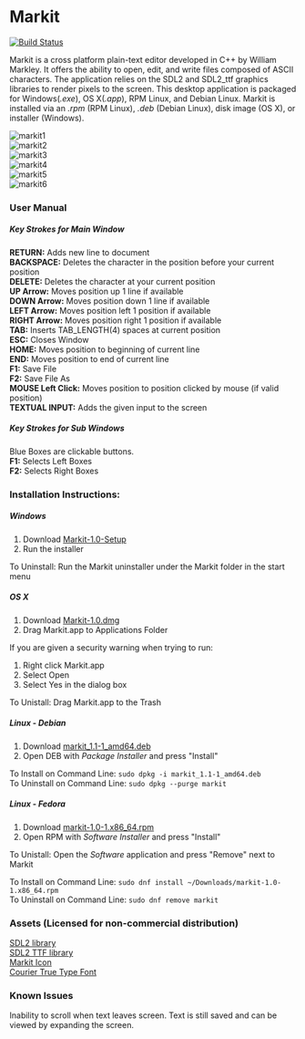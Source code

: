 # Markit
[![Build Status](https://travis-ci.org/willmarkley/Markit.svg?branch=master)](https://travis-ci.org/willmarkley/Markit)  


Markit is a cross platform plain-text editor developed in C++ by William Markley.  It offers the ability to open, edit, and write files composed of ASCII characters.  The application relies on the SDL2 and SDL2_ttf graphics libraries to render pixels to the screen.  This desktop application is packaged for Windows(*.exe*), OS X(*.app*), RPM Linux, and Debian Linux.  Markit is installed via an *.rpm* (RPM Linux), *.deb* (Debian Linux), disk image (OS X), or installer (Windows).

![markit1](https://raw.githubusercontent.com/willmarkley/willmarkley.com/master/img/markit1.png)  
![markit2](https://raw.githubusercontent.com/willmarkley/willmarkley.com/master/img/markit2.png)  
![markit3](https://raw.githubusercontent.com/willmarkley/willmarkley.com/master/img/markit3.png)  
![markit4](https://raw.githubusercontent.com/willmarkley/willmarkley.com/master/img/markit4.png)  
![markit5](https://raw.githubusercontent.com/willmarkley/willmarkley.com/master/img/markit5.png)  
![markit6](https://raw.githubusercontent.com/willmarkley/willmarkley.com/master/img/markit6.png)  


### User Manual

##### Key Strokes for Main Window
**RETURN:**	     Adds new line to document  
**BACKSPACE:**   Deletes the character in the position before your current position  
**DELETE:**      Deletes the character at your current position  
**UP Arrow:**    Moves position up 1 line if available  
**DOWN Arrow:**  Moves position down 1 line if available  
**LEFT Arrow:**  Moves position left 1 position if available  
**RIGHT Arrow:** Moves position right 1 position if available  
**TAB:**         Inserts TAB_LENGTH(4) spaces at current position  
**ESC:**         Closes Window  
**HOME:**        Moves position to beginning of current line  
**END:**         Moves position to end of current line  
**F1:**          Save File  
**F2:**          Save File As  
**MOUSE Left Click:**  Moves position to position clicked by mouse (if valid position)  
**TEXTUAL INPUT:**     Adds the given input to the screen  
##### Key Strokes for Sub Windows
Blue Boxes are clickable buttons.  
**F1:**    Selects Left Boxes  
**F2:**    Selects Right Boxes  


### Installation Instructions:

##### Windows
1. Download [Markit-1.0-Setup](https://github.com/willmarkley/Markit/releases/download/1.0/Markit-1.0-Setup.exe)
2. Run the installer

To Uninstall: Run the Markit uninstaller under the Markit folder in the start menu

##### OS X
1. Download [Markit-1.0.dmg](https://github.com/willmarkley/Markit/releases/download/1.0/Markit-1.0.dmg)
2. Drag Markit.app to Applications Folder

If you are given a security warning when trying to run:

1. Right click Markit.app
2. Select Open
3. Select Yes in the dialog box

To Unistall: Drag Markit.app to the Trash

##### Linux - Debian
1. Download [markit_1.1-1_amd64.deb](https://github.com/willmarkley/Markit/releases/download/1.1/markit_1.1-1_amd64.deb)
2. Open DEB with *Package Installer* and press "Install"

To Install on Command Line: `sudo dpkg -i markit_1.1-1_amd64.deb`  
To Uninstall on Command Line: `sudo dpkg --purge markit`


##### Linux - Fedora
1. Download [markit-1.0-1.x86_64.rpm](https://github.com/willmarkley/Markit/releases/download/1.0/markit-1.0-1.x86_64.rpm)
2. Open RPM with *Software Installer* and press "Install"

To Unistall: Open the *Software* application and press "Remove" next to Markit

To Install on Command Line: `sudo dnf install ~/Downloads/markit-1.0-1.x86_64.rpm`  
To Uninstall on Command Line: `sudo dnf remove markit`


### Assets (Licensed for non-commercial distribution)
[SDL2 library](https://www.libsdl.org/download-2.0.php)  
[SDL2 TTF library](https://www.libsdl.org/projects/SDL_ttf/)  
[Markit Icon](http://www.iconeasy.com/icon/letter-m-icon/)  
[Courier True Type Font](https://github.com/caarlos0/msfonts/blob/master/fonts/cour.ttf)  


### Known Issues
Inability to scroll when text leaves screen.  Text is still saved and can be viewed by expanding the screen.


 
